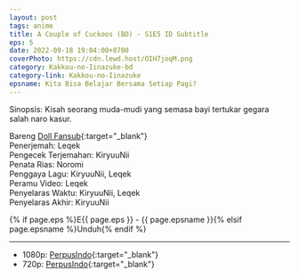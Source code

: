 ```yaml
---
layout: post
tags: anime
title: A Couple of Cuckoos (BD) - S1E5 ID Subtitle
eps: 5
date: 2022-09-18 19:04:00+0700
coverPhoto: https://cdn.lewd.host/OIH7joqM.png
category: Kakkou-no-Iinazuke-bd
category-link: Kakkou-no-Iinazuke
epsname: Kita Bisa Belajar Bersama Setiap Pagi?
---
```


Sinopsis: Kisah seorang muda-mudi yang semasa bayi tertukar gegara salah naro kasur.

Bareng [Doll Fansub](https://www.perpusindo.info/user/Leqek){:target="_blank"}<br>
Penerjemah: Leqek<br>
Pengecek Terjemahan: KiryuuNii<br>
Penata Rias: Noromi<br>
Penggaya Lagu: KiryuuNii, Leqek<br>
Peramu Video: Leqek<br>
Penyelaras Waktu: KiryuuNii, Leqek<br>
Penyelaras Akhir: KiryuuNii<br>

{% if page.eps %}E{{ page.eps }} - {{ page.epsname }}{% elsif page.epsname %}Unduh{% endif %}

---
- 1080p: [PerpusIndo](https://www.perpusindo.info/berkas/D94D9bIV){:target="_blank"}<br>
- 720p: [PerpusIndo](https://www.perpusindo.info/berkas/nNfH8jLm){:target="_blank"}
